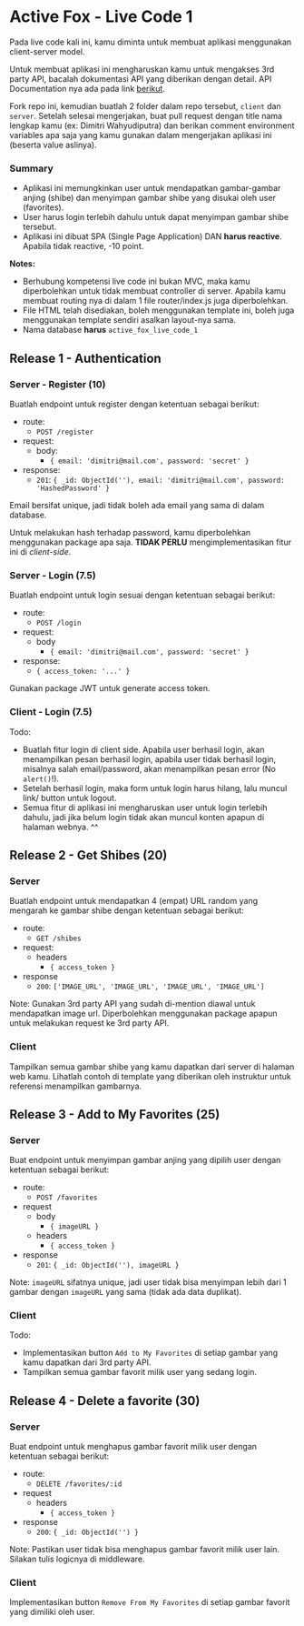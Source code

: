 # Active Fox - Live Code 1

Pada live code kali ini, kamu diminta untuk membuat aplikasi
menggunakan client-server model.

Untuk membuat aplikasi ini mengharuskan kamu untuk mengakses 3rd party
API, bacalah dokumentasi API yang diberikan dengan detail. API
Documentation nya ada pada link [berikut](https://shibe.online/).

Fork repo ini, kemudian buatlah 2 folder dalam repo tersebut, `client`
dan `server`. Setelah selesai mengerjakan, buat pull request dengan title nama
lengkap kamu (ex: Dimitri Wahyudiputra) dan berikan comment
environment variables apa saja yang kamu gunakan dalam mengerjakan
aplikasi ini (beserta value aslinya).

### Summary

- Aplikasi ini memungkinkan user untuk mendapatkan gambar-gambar anjing (shibe)
  dan menyimpan gambar shibe yang disukai oleh user (favorites).
- User harus login terlebih dahulu untuk dapat menyimpan gambar shibe
  tersebut.
- Aplikasi ini dibuat SPA (Single Page Application) DAN **harus
  reactive**. Apabila tidak reactive, -10 point.

**Notes:**

- Berhubung kompetensi live code ini bukan MVC, maka kamu
  diperbolehkan untuk tidak membuat controller di server. Apabila kamu
  membuat routing nya di dalam 1 file router/index.js juga diperbolehkan.
- File HTML telah disediakan, boleh menggunakan template ini, boleh juga
  menggunakan template sendiri asalkan layout-nya sama.
- Nama database **harus** `active_fox_live_code_1`

## Release 1 - Authentication

### Server - Register (10)

Buatlah endpoint untuk register dengan ketentuan sebagai berikut:

- route:
  - `POST /register`
- request:
  - body:
    - `{ email: 'dimitri@mail.com', password: 'secret' }`
- response:
  - `201`: `{ _id: ObjectId(''), email: 'dimitri@mail.com', password: 'HashedPassword' }`

Email bersifat unique, jadi tidak boleh ada email yang sama
di dalam database.

Untuk melakukan hash terhadap password, kamu diperbolehkan menggunakan
package apa saja. **TIDAK PERLU** mengimplementasikan fitur ini di
_client-side_.

### Server - Login (7.5)

Buatlah endpoint untuk login sesuai dengan ketentuan sebagai berikut:

- route:
  - `POST /login`
- request:
  - body
    - `{ email: 'dimitri@mail.com', password: 'secret' }`
- response:
  - `{ access_token: '...' }`

Gunakan package JWT untuk generate access token.

### Client - Login (7.5)

Todo:

- Buatlah fitur login di client side. Apabila user berhasil login, akan
  menampilkan pesan berhasil login, apabila user tidak berhasil login,
  misalnya salah email/password, akan menampilkan pesan error (No
  `alert()`!).
- Setelah berhasil login, maka form untuk login harus hilang, lalu
  muncul link/ button untuk logout.
- Semua fitur di aplikasi ini mengharuskan user untuk login terlebih
  dahulu, jadi jika belum login tidak akan muncul konten apapun di
  halaman webnya. ^^

## Release 2 - Get Shibes (20)

### Server

Buatlah endpoint untuk mendapatkan 4 (empat) URL random yang mengarah ke gambar
shibe dengan ketentuan sebagai berikut:

- route:
  - `GET /shibes`
- request:
  - headers
    - `{ access_token }`
- response
  - `200`: `['IMAGE_URL', 'IMAGE_URL', 'IMAGE_URL', 'IMAGE_URL']`

Note: Gunakan 3rd party API yang sudah di-mention diawal untuk mendapatkan image
url. Diperbolehkan menggunakan package apapun untuk melakukan request ke 3rd
party API.

### Client

Tampilkan semua gambar shibe yang kamu dapatkan dari server di halaman web kamu.
Lihatlah contoh di template yang diberikan oleh instruktur untuk referensi
menampilkan gambarnya.

## Release 3 - Add to My Favorites (25)

### Server

Buat endpoint untuk menyimpan gambar anjing yang dipilih user dengan ketentuan
sebagai berikut:

- route:
  - `POST /favorites`
- request
  - body
    - `{ imageURL }`
  - headers
    - `{ access_token }`
- response
  - `201`: `{ _id: ObjectId(''), imageURL }`

Note: `imageURL` sifatnya unique, jadi user tidak bisa menyimpan lebih
dari 1 gambar dengan `imageURL` yang sama (tidak ada data duplikat).

### Client

Todo:

- Implementasikan button `Add to My Favorites` di setiap gambar yang kamu
  dapatkan dari 3rd party API.
- Tampilkan semua gambar favorit milik user yang sedang login.

## Release 4 - Delete a favorite (30)

### Server

Buat endpoint untuk menghapus gambar favorit milik user dengan ketentuan
sebagai berikut:

- route:
  - `DELETE /favorites/:id`
- request
  - headers
    - `{ access_token }`
- response
  - `200`: `{ _id: ObjectId('') }`

Note: Pastikan user tidak bisa menghapus gambar favorit milik user lain.
Silakan tulis logicnya di middleware.

### Client

Implementasikan button `Remove From My Favorites` di setiap gambar favorit yang
dimiliki oleh user.
